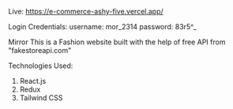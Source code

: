 Live: https://e-commerce-ashy-five.vercel.app/

Login Credentials:
username: mor_2314
password: 83r5^_

Mirror
This is a Fashion website built with the help of free API from "fakestoreapi.com"

Technologies Used:
1. React.js
2. Redux
3. Tailwind CSS
